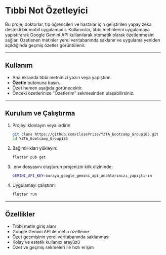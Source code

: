 # Tıbbi Not Özetleyici 

Bu proje, doktorlar, tıp öğrencileri ve hastalar için geliştirilen yapay zeka destekli bir mobil uygulamadır. Kullanıcılar, tıbbi metinlerini uygulamaya yapıştırarak Google Gemini API kullanılarak otomatik olarak özetlenmesini sağlar. Özetlenen metinler yerel veritabanında saklanır ve uygulama yeniden açıldığında geçmiş özetler görüntülenir.

---

## Kullanım

- Ana ekranda tıbbi metninizi yazın veya yapıştırın.  
- **Özetle** butonuna basın.  
- Özet hemen aşağıda görünecektir.  
- Önceki özetlerinize “Özetlerim” sekmesinden ulaşabilirsiniz.

---

## Kurulum ve Çalıştırma

1. Projeyi klonlayın veya indirin:
   ```bash
   git clone https://github.com/ClosePrize/YZTA_Bootcamp_Group185.git
   cd YZTA_Bootcamp_Group185
     ```
2. Bağımlılıkları yükleyin:
   ```bash
   flutter pub get
      ```
3. .env dosyasını oluşturun projenizin kök dizininde:
   ```bash
   GEMINI_API_KEY=buraya_google_gemini_api_anahtarınızı_yapıştırın
      ```
4. Uygulamayı çalıştırın:
   ```bash
   flutter run
   ```

---

## Özellikler

- Tıbbi metin giriş alanı
- Google Gemini API ile metin özetleme
- Özet geçmişinin yerel veritabanında saklanması
- Kolay ve estetik kullanıcı arayüzü
- Özet ve geçmiş sekmeleri ile hızlı erişim

